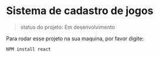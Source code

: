 <h1> Sistema de cadastro de jogos </h1>

>status do projeto: Em desenvolvimento 

Para rodar esse projeto na sua maquina, por favor digite:

```
NPM install react
```
